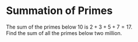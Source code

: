 # Summation of Primes

The sum of the primes below $10$ is $2 + 3 + 5 + 7 = 17$.  
Find the sum of all the primes below two million.



